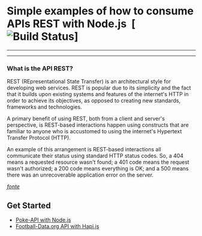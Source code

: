 # Simple examples of how to consume APIs REST with Node.js &nbsp;[![Build Status](https://nodejs.org/en/)]

---
---

### What is the API REST?
  REST (REpresentational State Transfer) is an architectural style for developing web services. REST is popular due to its simplicity and the fact that it builds upon existing systems and features of the internet's HTTP in order to achieve its objectives, as opposed to creating new standards, frameworks and technologies.


A primary benefit of using REST, both from a client and server's perspective, is REST-based interactions happen using constructs that are familiar to anyone who is accustomed to using the internet's Hypertext Transfer Protocol (HTTP).

An example of this arrangement is REST-based interactions all communicate their status using standard HTTP status codes. So, a 404 means a requested resource wasn't found; a 401 code means the request wasn't authorized; a 200 code means everything is OK; and a 500 means there was an unrecoverable application error on the server.


[*fonte*](https://goo.gl/YeqNGp)



## Get Started


- [Poke-API with Node.js](https://goo.gl/uzErMv)
- [Football-Data.org API with Hapi.js](https://goo.gl/Mb7iAK)
